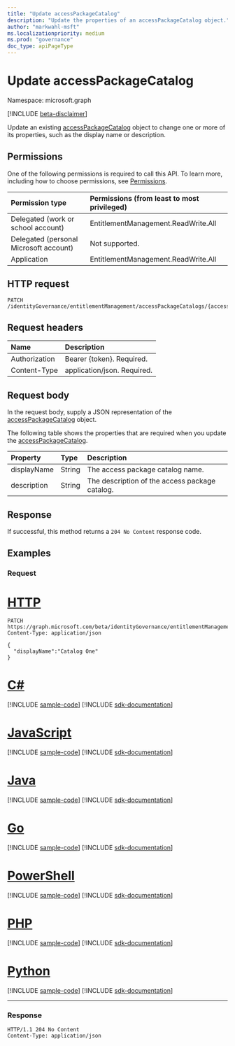 ```yaml
---
title: "Update accessPackageCatalog"
description: "Update the properties of an accessPackageCatalog object."
author: "markwahl-msft"
ms.localizationpriority: medium
ms.prod: "governance"
doc_type: apiPageType
---
```


# Update accessPackageCatalog

Namespace: microsoft.graph

[!INCLUDE [beta-disclaimer](../../includes/beta-disclaimer.md)]

Update an existing [accessPackageCatalog](../resources/accesspackagecatalog.md) object to change one or more of its properties, such as the display name or description.

## Permissions
One of the following permissions is required to call this API. To learn more, including how to choose permissions, see [Permissions](/graph/permissions-reference).

|Permission type|Permissions (from least to most privileged)|
|:---|:---|
|Delegated (work or school account)     | EntitlementManagement.ReadWrite.All |
|Delegated (personal Microsoft account) | Not supported. |
|Application                            | EntitlementManagement.ReadWrite.All |

## HTTP request
<!-- {
  "blockType": "ignored"
}
-->
```http
PATCH /identityGovernance/entitlementManagement/accessPackageCatalogs/{accessPackageCatalogId}
```
## Request headers
|Name|Description|
|:---|:---|
|Authorization|Bearer {token}. Required.|
|Content-Type|application/json. Required.|

## Request body
In the request body, supply a JSON representation of the [accessPackageCatalog](../resources/accesspackagecatalog.md) object.

The following table shows the properties that are required when you update the [accessPackageCatalog](../resources/accesspackagecatalog.md).

|Property|Type|Description|
|:---|:---|:---|
|displayName|String|The access package catalog name.|
|description|String|The description of the access package catalog.|

## Response
If successful, this method returns a `204 No Content` response code.



## Examples

### Request

# [HTTP](#tab/http)
<!-- {
  "blockType": "request",
  "name": "update_accesspackagecatalog"
}
-->
``` http
PATCH https://graph.microsoft.com/beta/identityGovernance/entitlementManagement/accessPackageCatalogs/{accessPackageCatalogId}
Content-Type: application/json

{
  "displayName":"Catalog One"
}
```

# [C#](#tab/csharp)
[!INCLUDE [sample-code](../includes/snippets/csharp/update-accesspackagecatalog-csharp-snippets.md)]
[!INCLUDE [sdk-documentation](../includes/snippets/snippets-sdk-documentation-link.md)]

# [JavaScript](#tab/javascript)
[!INCLUDE [sample-code](../includes/snippets/javascript/update-accesspackagecatalog-javascript-snippets.md)]
[!INCLUDE [sdk-documentation](../includes/snippets/snippets-sdk-documentation-link.md)]

# [Java](#tab/java)
[!INCLUDE [sample-code](../includes/snippets/java/update-accesspackagecatalog-java-snippets.md)]
[!INCLUDE [sdk-documentation](../includes/snippets/snippets-sdk-documentation-link.md)]

# [Go](#tab/go)
[!INCLUDE [sample-code](../includes/snippets/go/update-accesspackagecatalog-go-snippets.md)]
[!INCLUDE [sdk-documentation](../includes/snippets/snippets-sdk-documentation-link.md)]

# [PowerShell](#tab/powershell)
[!INCLUDE [sample-code](../includes/snippets/powershell/update-accesspackagecatalog-powershell-snippets.md)]
[!INCLUDE [sdk-documentation](../includes/snippets/snippets-sdk-documentation-link.md)]

# [PHP](#tab/php)
[!INCLUDE [sample-code](../includes/snippets/php/update-accesspackagecatalog-php-snippets.md)]
[!INCLUDE [sdk-documentation](../includes/snippets/snippets-sdk-documentation-link.md)]

# [Python](#tab/python)
[!INCLUDE [sample-code](../includes/snippets/python/update-accesspackagecatalog-python-snippets.md)]
[!INCLUDE [sdk-documentation](../includes/snippets/snippets-sdk-documentation-link.md)]

---

### Response

<!-- {
  "blockType": "response",
  "truncated": true
}
-->
``` http
HTTP/1.1 204 No Content
Content-Type: application/json

```

<!--
{
  "type": "#page.annotation",
  "description": "Update accessPackageCatalog",
  "keywords": "",
  "section": "documentation",
  "tocPath": "",
  "suppressions": [
  ]
}
-->



